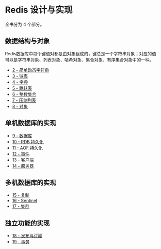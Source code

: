 # Redis 设计与实现
全书分为 4 个部分。

## 数据结构与对象
Redis数据库中每个键值对都是由对象组成的，键总是一个字符串对象；对应的值可以是字符串对象、列表对象、哈希对象、集合对象、有序集合对象中的一种。
- [2 - 简单动态字符串](2.md)
- [3 - 链表](3.md)
- [4 - 字典](4.md)
- [5 - 跳跃表](5.md)
- [6 - 整数集合](6.md)
- [7 - 压缩列表](7.md)
- [8 - 对象](8.md)

## 单机数据库的实现
- [9 - 数据库](9.md)
- [10 - RDB 持久化](10.md)
- [11 - AOF 持久化](11.md)
- [12 - 事件](12.md)
- [13 - 客户端](13.md)
- [14 - 服务器](14.md)

## 多机数据库的实现
- [15 - 复制](15.md)
- [16 - Sentinel](16.md)
- [17 - 集群](17.md)

## 独立功能的实现
- [18 - 发布与订阅](18.md)
- [19 - 事务](19.md)